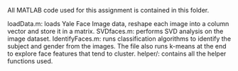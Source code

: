 All MATLAB code used for this assignment is contained in this folder. 

loadData.m: loads Yale Face Image data, reshape each image into a column vector and store it in a matrix. 
SVDfaces.m: performs SVD analysis on the image dataset. 
IdentifyFaces.m: runs classification algorithms to identify the subject and gender from the images. The file also runs k-means at the end to explore face features that tend to cluster. 
helper/: contains all the helper functions used. 
